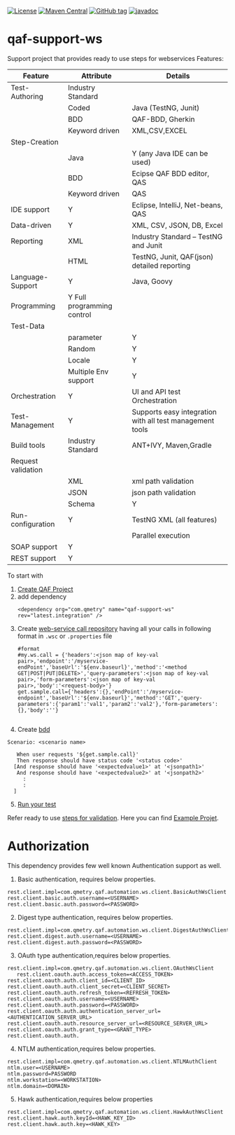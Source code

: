 [![License](https://img.shields.io/github/license/qmetry/qaf-support-ws.svg)](http://www.opensource.org/licenses/mit-license.php)
[![Maven Central](https://maven-badges.herokuapp.com/maven-central/com.qmetry/qaf-support-ws/badge.svg)](https://mvnrepository.com/artifact/com.qmetry/qaf-support-ws/latest)
[![GitHub tag](https://img.shields.io/github/tag/qmetry/qaf-support-ws.svg)](https://github.com/qmetry/qaf-support-ws/tags)
[![javadoc](https://javadoc.io/badge2/com.qmetry/qaf-support-ws/javadoc.svg)](https://javadoc.io/doc/com.qmetry/qaf-support-ws)

# qaf-support-ws
 Support project that provides ready to use steps for webservices 
 Features:

 | Feature	|Attribute	|Details|
 |---------|----------|--------|
 |Test-Authoring	|	Industry Standard||
 |	|Coded	|Java (TestNG, Junit)|
 ||		BDD |	QAF-BDD, Gherkin||	
 ||		Keyword driven	|XML,CSV,EXCEL||
 | Step-Creation	|||
 ||Java	|Y (any Java IDE can be used)|
 ||BDD	| Ecipse QAF BDD editor, QAS|
 ||Keyword driven|	QAS||
 |IDE support	|	Y | Eclipse, IntelliJ, Net-beans, QAS||
 |Data-driven		|Y |XML, CSV, JSON, DB, Excel|
 |Reporting		|XML	|Industry Standard – TestNG and Junit|
 ||HTML |TestNG, Junit, QAF(json) detailed reporting|
 |Language-Support|Y|Java, Goovy|
 |Programming|Y		Full programming control|
 |Test-Data|||
 ||parameter|Y|
 ||Random|	Y|
 ||Locale	|Y|
 ||	Multiple Env support|	Y|
 |Orchestration|Y|		UI and API test Orchestration|
 |Test-Management|Y|		Supports easy integration with all test management tools|
 |Build tools	|Industry Standard|	ANT+IVY, Maven,Gradle|
 |Request validation|||
 ||XML	|xml path validation|
 ||JSON	|json path validation|
 ||Schema|	Y|
 |Run-configuration|Y|		TestNG XML (all features)|
 |||Parallel execution|
 |SOAP support	|Y||
 |REST support		|Y||

 To start with 
 1. [Create QAF Project](https://qmetry.github.io/qaf/latest/create_test_project.html)
 2. add dependency
    ```
    <dependency org="com.qmetry" name="qaf-support-ws" rev="latest.integration" />
    
    ```
 3. Create [web-service call repository](https://github.com/qmetry/qaf-support-ws/wiki/Request-Call-Repository) having all your calls in following format in `.wsc` or `.properties` file
    ``` properties
    #format
    #my.ws.call = {'headers':<json map of key-val pair>,'endpoint':'/myservice-endPoint','baseUrl':'${env.baseurl}','method':'<method GET|POST|PUT|DELETE>','query-parameters':<json map of key-val pair>,'form-parameters':<json map of key-val pair>,'body':'<request-body>'}
    get.sample.call={'headers':{},'endPoint':'/myservice-endpoint','baseUrl':'${env.baseurl}','method':'GET','query-parameters':{'param1':'val1','param2':'val2'},'form-parameters':{},'body':''}
    
    
    ```
  4. Create [bdd](https://qmetry.github.io/qaf/latest/bdd2.html)
   ```
   Scenario: <scenario name>

      When user requests '${get.sample.call}'
      Then response should have status code '<status code>'
     [And response should have '<expectedvalue1>' at '<jsonpath1>'
      And response should have '<expectedvalue2>' at '<jsonpath2>'
        :
        :
     ]  
   ```
   
 5. [Run your test](https://github.com/qmetry/qaf-step-by-step-tutorial/wiki/Exercise-3-Run-Your-First-Test)
 
 Refer ready to use [steps for validation](https://javadoc.io/doc/com.qmetry/qaf-support-ws/latest/com/qmetry/qaf/automation/step/WsStep.html). Here you can find [Example Projet](https://github.com/qmetry/WebServiceWithWebAutomation-Sample).
 
# Authorization

 This dependency provides few well known Authentication support as well.
 
1. Basic authentication, requires below properties.
 
 ```
 rest.client.impl=com.qmetry.qaf.automation.ws.client.BasicAuthWsClient
 rest.client.basic.auth.username=<USERNAME>
 rest.client.basic.auth.password=<PASSWORD>
 ```
2. Digest type authentication, requires below properties.
 
 ```
 rest.client.impl=com.qmetry.qaf.automation.ws.client.DigestAuthWsClient
 rest.client.digest.auth.username=<USERNAME>
 rest.client.digest.auth.password=<PASSWORD>
 ```
 3. OAuth type authentication,requires below properties.
 
 ```
 rest.client.impl=com.qmetry.qaf.automation.ws.client.OAuthWsClient
	rest.client.oauth.auth.access_token=<ACCESS_TOKEN>
 rest.client.oauth.auth.client_id=<CLIENT_ID>
 rest.client.oauth.auth.client_secret=<CLIENT_SECRET>
 rest.client.oauth.auth.refresh_token=<REFRESH_TOKEN>
 rest.client.oauth.auth.username=<USERNAME>
 rest.client.oauth.auth.password=<PASSWORD>
 rest.client.oauth.auth.authentication_server_url=<AUTHENTICATION_SERVER_URL>
 rest.client.oauth.auth.resource_server_url=<RESOURCE_SERVER_URL>
 rest.client.oauth.auth.grant_type=<GRANT_TYPE>
 rest.client.oauth.auth.

 ```
 4. NTLM authentication,requires below properties.
 
 ```
 rest.client.impl=com.qmetry.qaf.automation.ws.client.NTLMAuthClient
 ntlm.user=<USERNAME>
 ntlm.password=PASSWORD
 ntlm.workstation=<WORKSTATION>
 ntlm.domain=<DOMAIN>

 ```
 5. Hawk authentication,requires below properties
 
 ```
 rest.client.impl=com.qmetry.qaf.automation.ws.client.HawkAuthWsClient
 rest.client.hawk.auth.keyId=<HAWK_KEY_ID>
 rest.client.hawk.auth.key=<HAWK_KEY>
 ```
